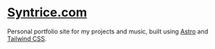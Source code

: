 # [Syntrice.com](https://syntrice.com/)
Personal portfolio site for my projects and music, built using [Astro](https://astro.build/) and [Tailwind CSS](https://tailwindcss.com/).
